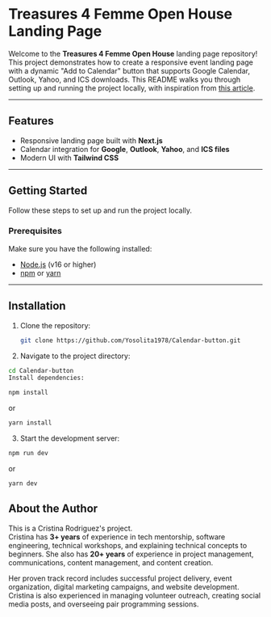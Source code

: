# Treasures 4 Femme Open House Landing Page

Welcome to the **Treasures 4 Femme Open House** landing page repository! This project demonstrates how to create a responsive event landing page with a dynamic "Add to Calendar" button that supports Google Calendar, Outlook, Yahoo, and ICS downloads. This README walks you through setting up and running the project locally, with inspiration from [this article](https://dev.to/yosolita1978/building-an-add-to-calendar-button-a-story-of-turning-a-small-project-into-a-big-win-166h).

---

## **Features**
- Responsive landing page built with **Next.js**
- Calendar integration for **Google**, **Outlook**, **Yahoo**, and **ICS files**
- Modern UI with **Tailwind CSS**

---

## **Getting Started**
Follow these steps to set up and run the project locally.

### **Prerequisites**
Make sure you have the following installed:
- [Node.js](https://nodejs.org/) (v16 or higher)
- [npm](https://www.npmjs.com/) or [yarn](https://yarnpkg.com/)

---

## **Installation**
1. Clone the repository:
   ```bash
   git clone https://github.com/Yosolita1978/Calendar-button.git
   ```
2. Navigate to the project directory:
```bash
cd Calendar-button
Install dependencies:
```

```bash
npm install
```
or

```bash
yarn install
```

3. Start the development server:

```bash
npm run dev
```
or

```bash
yarn dev
```
## **About the Author**

This is a Cristina Rodriguez's project.  
Cristina has **3+ years** of experience in tech mentorship, software engineering, technical workshops, and explaining technical concepts to beginners. She also has **20+ years** of experience in project management, communications, content management, and content creation.  

Her proven track record includes successful project delivery, event organization, digital marketing campaigns, and website development. Cristina is also experienced in managing volunteer outreach, creating social media posts, and overseeing pair programming sessions.












